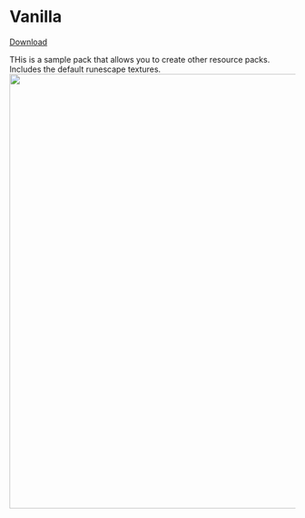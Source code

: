 # Vanilla
[Download](https://github.com/melkypie/resource-packs/archive/sample-vanilla.zip)

THis is a sample pack that allows you to create other resource packs. Includes the default runescape textures.
<img src="https://user-images.githubusercontent.com/5113962/82244509-02b0eb00-994a-11ea-8343-0a7dd7ddaa82.png" width="765"><br/>


